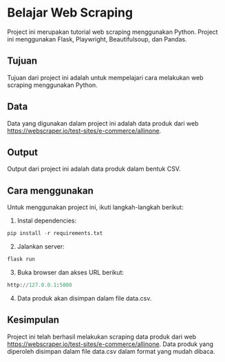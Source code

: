 # Belajar Web Scraping

Project ini merupakan tutorial web scraping menggunakan Python. Project ini menggunakan Flask, Playwright, Beautifulsoup, dan Pandas.

## Tujuan

Tujuan dari project ini adalah untuk mempelajari cara melakukan web scraping menggunakan Python.

## Data

Data yang digunakan dalam project ini adalah data produk dari web https://webscraper.io/test-sites/e-commerce/allinone.

## Output

Output dari project ini adalah data produk dalam bentuk CSV.

## Cara menggunakan

Untuk menggunakan project ini, ikuti langkah-langkah berikut:

1. Instal dependencies:
```python
pip install -r requirements.txt
```
2. Jalankan server:
```python
flask run
```
3. Buka browser dan akses URL berikut:
```python
http://127.0.0.1:5000
```
4. Data produk akan disimpan dalam file data.csv.

## Kesimpulan

Project ini telah berhasil melakukan scraping data produk dari web https://webscraper.io/test-sites/e-commerce/allinone. Data produk yang diperoleh disimpan dalam file data.csv dalam format yang mudah dibaca.
